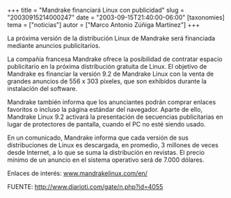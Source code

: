 +++
title = "Mandrake financiará Linux con publicidad"
slug = "20030915214000247"
date = "2003-09-15T21:40:00-06:00"
[taxonomies]
tema = ["noticias"]
autor = ["Marco Antonio Zúñiga Martínez"]
+++

La próxima versión de la distribución Linux de Mandrake será financiada
mediante anuncios publicitarios.

La compañía francesa Mandrake ofrece la posibilidad de contratar espacio
publicitario en la próxima distribución gratuita de Linux. El objetivo
de Mandrake es financiar la versión 9.2 de Mandrake Linux con la venta
de grandes anuncios de 556 x 303 pixeles, que son exhibidos durante la
instalación del software.

<!-- more -->
Mandrake también informa que los anunciantes podrán comprar enlaces
favoritos o incluso la página estándar del navegador. Aparte de ello,
Mandrake Linux 9.2 activará la presentación de secuencias publicitarias
en lugar de protectores de pantalla, cuando el PC no esté siendo usado.

En un comunicado, Mandrake informa que cada versión de sus
distribuciones de Linux es descargada, en promedio, 3 millones de veces
desde Internet, a lo que se suma la distribución en revistas. El precio
mínimo de un anuncio en el sistema operativo será de 7.000 dólares.

Enlaces de interés: www.mandrakelinux.com/en/

FUENTE: http://www.diarioti.com/gate/n.php?id=4055
